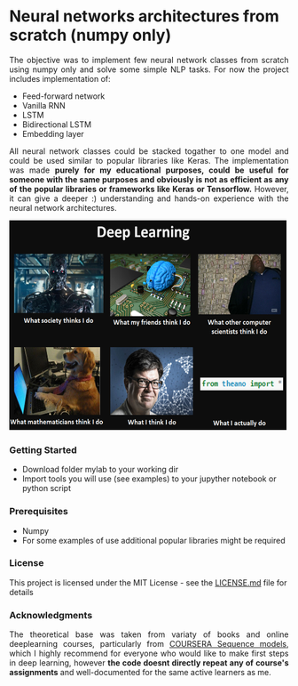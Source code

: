 # Neural networks architectures from scratch (numpy only)

<p align="justify">The objective was to implement few neural network classes from scratch using numpy only and solve some simple NLP tasks. For now the project includes implementation of:</p>
<ul>
  <li>Feed-forward network</li>
  <li>Vanilla RNN</li>
  <li>LSTM</li>
  <li>Bidirectional LSTM</li>
  <li>Embedding layer</li>
</ul>
<p align="justify">All neural network classes could be stacked togather to one model and could be used similar to popular libraries like Keras. The implementation was made <b>purely for my educational purposes, could be useful for someone with the same purposes and obviously is not as efficient as any of the popular libraries or frameworks like Keras or Tensorflow.</b> However, it can give a deeper :) understanding and hands-on experience with the neural network architectures.</p>
<img src="/pics/dl_mem1.png" alt="whatwedo" width="500" height="377">

### Getting Started
<ul>
  <li>Download folder mylab to your working dir</li>
  <li>Import tools you will use (see examples) to your jupyther notebook or python script</li>
</ul>

### Prerequisites
<ul>
  <li>Numpy</li>
  <li>For some examples of use additional popular libraries might be required</li>
</ul>

### License

This project is licensed under the MIT License - see the [LICENSE.md](LICENSE.md) file for details

### Acknowledgments

<p align="justify">The theoretical base was taken from variaty of books and online deeplearning courses, particularly from <a href = 'https://www.coursera.org/learn/nlp-sequence-models/home/welcome'>COURSERA Sequence models</a>, which I highly recommend for everyone who would like to make first steps in deep learning, however <b>the code doesnt directly repeat any of course's assignments</b> and well-documented for the same active learners as me.</p>
